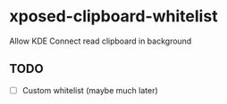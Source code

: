 # xposed-clipboard-whitelist
Allow KDE Connect read clipboard in background

## TODO
- [ ] Custom whitelist (maybe much later)
